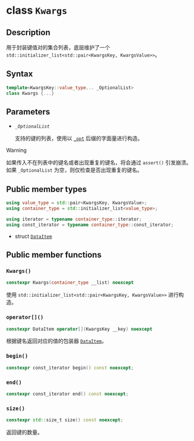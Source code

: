 # class `Kwargs`

## Description

用于封装键值对的集合列表，底层维护了一个 
`std::initializer_list<std::pair<KwargsKey, KwargsValue>>`。

## Syntax

```cpp
template<KwargsKey::value_type... _OptionalList>
class Kwargs {...}
```

## Parameters

- _`_OptionalList`_

    支持的键的列表，使用以 [`_opt`](./operator%20_opt.md) 后缀的字面量进行构造。

> [!WARNING]
> 如果传入不在列表中的键名或者出现重复的键名，将会通过 `assert()` 引发崩溃。  
> 如果 `_OptionalList` 为空，则仅检查是否出现重复的键名。

## Public member types

```cpp
using value_type = std::pair<KwargsKey, KwargsValue>;
using container_type = std::initializer_list<value_type>;

using iterator = typename container_type::iterator;
using const_iterator = typename container_type::const_iterator;
```

- struct [`DataItem`](./Kwargs_DataItem.md)

## Public member functions

### `Kwargs()`

```cpp
constexpr Kwargs(container_type __list) noexcept
```
  
使用 `std::initializer_list<std::pair<KwargsKey, KwargsValue>>` 进行构造。

### `operator[]()`

```cpp
constexpr DataItem operator[](KwargsKey __key) noexcept
```

根据键名返回对应的值的包装器 [`DataItem`](./Kwargs_DataItem.md)。

### `begin()`

```cpp
constexpr const_iterator begin() const noexcept;
```

### `end()`

```cpp
constexpr const_iterator end() const noexcept;
```

### `size()`

```cpp
constexpr std::size_t size() const noexcept;
```

返回键的数量。